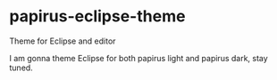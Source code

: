 # papirus-eclipse-theme
Theme for Eclipse and editor

I am gonna theme Eclipse for both papirus light and papirus dark, stay tuned.

